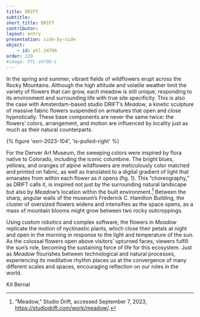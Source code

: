 ```yaml
---
title: DRIFT
subtitle: 
short_title: DRIFT
contributor:
layout: entry
presentation: side-by-side
object:
    - id: ptl-24706
order: 220
#image: PTL-24706~1
---
```


In the spring and summer, vibrant fields of wildflowers erupt across the Rocky Mountains. Although the high altitude and volatile weather limit the variety of flowers that can grow, each meadow is still unique, responding to its environment and surrounding life with true site specificity. This is also the case with Amsterdam-based studio DRIFT’s *Meadow*, a kinetic sculpture of massive fabric flowers suspended on armatures that open and close hypnotically. These base components are never the same twice: the flowers’ colors, arrangement, and motion are influenced by locality just as much as their natural counterparts.

{% figure 'exrr-2023-104', 'is-pulled-right' %}

For the Denver Art Museum, the sweeping colors were inspired by flora native to Colorado, including the iconic columbine. The bright blues, yellows, and oranges of alpine wildflowers are meticulously color matched and printed on fabric, as well as translated to a digital gradient of light that emanates from within each flower as it opens (fig. 1). This “choreography,” as DRIFT calls it, is inspired not just by the surrounding natural landscape but also by *Meadow*’s location within the built environment.[^1] Between the sharp, angular walls of the museum’s Frederick C. Hamilton Building, the cluster of oversized flowers widens and intensifies as the space opens, as a mass of mountain blooms might grow between two rocky outcroppings.

Using custom robotics and complex software, the flowers in *Meadow* replicate the motion of nyctinastic plants, which close their petals at night and open in the morning in response to the light and temperature of the sun. As the colossal flowers open above visitors’ upturned faces, viewers fulfill the sun’s role, becoming the sustaining force of life for this ecosystem. Just as *Meadow* flourishes between technological and natural processes, experiencing its meditative rhythm places us at the convergence of many different scales and spaces, encouraging reflection on our roles in the world.

<p class="is-aligned-right">Kit Bernal</p>

[^1]: “Meadow,” Studio Drift, accessed September 7, 2023, https://studiodrift.com/work/meadow/.
